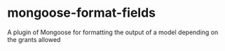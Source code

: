 mongoose-format-fields
======================

A plugin of Mongoose for formatting the output of a model depending on the grants allowed
